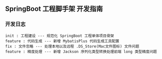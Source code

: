 ## SpringBoot 工程脚手架 开发指南

### 开发日志
```
init : 工程建设 --- 规范化 SpringBoot 工程单体项目骨架
feature : 代码生成 --- 新增 MybatisPlus 代码生成工具配置
fix : 文件忽略 --- 处理本地以及远程 .DS_Store(Mac文件图标) 文件问题
feature : 精度处理 --- 新增 Jackson 序列化类型转换处理前端 long 类型精度问题
```
